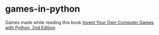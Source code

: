 # games-in-python

Games made while reading this book [Invent Your Own Computer Games with Python, 2nd Edition](https://inventwithpython.com/IYOCGwP_book1.pdf)
